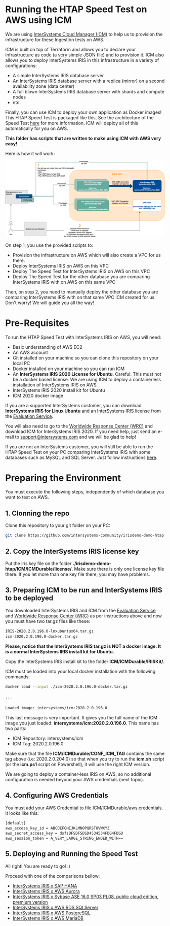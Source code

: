 # Running the HTAP Speed Test on AWS using ICM

We are using [InterSystems Cloud Manager (ICM)](https://docs.intersystems.com/irislatest/csp/docbook/Doc.View.cls?KEY=GICM_oview) to help us to provision the infrastructure for these Ingestion tests on AWS. 

ICM is built on top of Terraform and allows you to declare your infrastructure as code (a very simple JSON file) and to provision it. ICM also allows you to deploy InterSystems IRIS in this infrastructure in a variety of configurations:
* A simple InterSystems IRIS database server
* An InterSystems IRIS database server with a replica (mirror) on a second availability zone (data center)
* A full blown InterSystems IRIS database server with shards and compute nodes
* etc.

Finally, you can use ICM to deploy your own application as Docker images! This HTAP Speed Test is packaged like this. See the architecture of the Speed Test [here](https://github.com/intersystems-community/irisdemo-demo-htap/blob/master/README.md) for more information. ICM will deploy all of this automatically for you on AWS.

**This folder has scripts that are written to make using ICM with AWS very easy!** 

Here is how it will work:

![Deployment Diagram on AWS](/ICM/aws_speedtest_deployment.png?raw=true)

On step 1, you use the provided scripts to:
* Provision the infrastructure on AWS which will also create a VPC for us there.
* Deploy InterSystems IRIS on AWS on this VPC
* Deploy The Speed Test for InterSystems IRIS on AWS on this VPC
* Deploy The Speed Test for the other database you are comparing InterSystems IRIS with on AWS on this same VPC

Then, on step 2, you need to manually deploy the other database you are comparing InterSystems IRIS with on that same VPC ICM created for us. Don't worry! We will guide you all the way!

# Pre-Requisites

To run the HTAP Speed Test with InterSystems IRIS on AWS, you will need:
* Basic understanding of AWS EC2 
* An AWS account
* Git installed on your machine so you can clone this repository on your local PC
* Docker installed on your machine so you can run ICM
* An **InterSystems IRIS 2020 License for Ubuntu**. Careful: This must not be a docker based license. We are using ICM to deploy a containerless installation of InterSystems IRIS on AWS.
* InterSystems IRIS 2020 install kit for Ubuntu
* ICM 2020 docker image

If you are a supported InterSystems customer, you can download **InterSystems IRIS for Linux Ubuntu** and an InterSystems IRIS license from the [Evaluation Service](https://evaluation.intersystems.com).

You will also need to go to the [Worldwide Response Center (WRC)](https://wrc.intersystems.com) and download ICM for InterSystems IRIS 2020. If you need help, just send an e-mail to support@intersystems.com and we will be glad to help!

If you are not an InterSystems customer, you will still be able to run the HTAP Speed Test on your PC comparing InterSystems IRIS with some databases such as MySQL and SQL Server. Just follow instructions [here](https://github.com/intersystems-community/irisdemo-demo-htap/blob/master/README.md).


# Preparing the Environment

You must execute the following steps, independently of which database you want to test on AWS.

## 1. Clonning the repo

Clone this repository to your git folder on your PC:

```bash
git clone https://github.com/intersystems-community/irisdemo-demo-htap
```

## 2. Copy the InterSystems IRIS license key

Put the iris.key file on the folder **./irisdemo-demo-htap/ICM/ICMDurable/license/**. Make sure there is only one license key file there. If you let more than one key file there, you may have problems.

## 3. Preparing ICM to be run and InterSystems IRIS to be deployed

You downloaded InterSystems IRIS and ICM from the [Evaluation Service](https://evaluation.intersystems.com) and [Worldwide Response Center (WRC)](https://wrc.intersystems.com) as per instructions above and now you must have two tar.gz files like these:

```bash
IRIS-2020.2.0.196.0-lnxubuntux64.tar.gz
icm-2020.2.0.196.0-docker.tar.gz
```

**Please, notice that the InterSystems IRIS tar.gz is NOT a docker image. It is a normal InterSystems IRIS install kit for Ubuntu.**

Copy the InterSystems IRIS install kit to the folder **ICM/ICMDurable/IRISKit/**.

ICM must be loaded into your local docker installation with the following commands:
```bash
docker load --input ./icm-2020.2.0.196.0-docker.tar.gz

...

Loaded image: intersystems/icm:2020.2.0.196.0
```

This last message is very important. It gives you the full name of the ICM image you just loaded: **intersystems/icm:2020.2.0.196.0**. This name has two parts: 
- ICM Repository: intersystems/icm
- ICM Tag: 2020.2.0.196.0

Make sure that the file **ICM/ICMDurable/CONF_ICM_TAG** contains the same tag above (i.e: 2020.2.0.204.0) so that when you try to run the **icm.sh** script (or the **icm.ps1** script on Powershell), it will use the right ICM version.

We are going to deploy a container-less IRIS on AWS, so no additional configuration is needed beyond your AWS credentials (next topic). 

## 4. Configuring AWS Credentials

You must add your AWS Credential to file ICM/ICMDurable/aws.credentials. It looks like this:

```
[default]
aws_access_key_id = ABCDEFGHIJKLMNOPQRSTUVWXYZ
aws_secret_access_key = dsfsDFSDFSDSD4534534FDG4FDGD
aws_session_token = A_VERY_LARGE_STRING_ENDED_WITH==
```

## 5. Deploying and Running the Speed Test

All right! You are ready to go! :)

Proceed with one of the comparisons bellow:
* [InterSystems IRIS x SAP HANA](/ICM/DOC/IRIS_x_SAPHANA.md)
* [InterSystems IRIS x AWS Aurora](/ICM/DOC/IRIS_x_AWSAuroraMySql.md)
* [InterSystems IRIS x Sybase ASE 16.0 SP03 PL08, public cloud edition, premium version](/ICM/DOC/IRIS_x_SAPSybaseASE.md)	
* [InterSystems IRIS x AWS RDS SQLServer](/ICM/DOC/IRIS_x_MSSQLServerEnterprise.md)
* [InterSystems IRIS x AWS PostgreSQL](/ICM/DOC/IRIS_x_AWSPostgreSQL.md)
* [InterSystems IRIS x AWS MariaDB](/ICM/DOC/IRIS_x_AWSMariaDB.md)

